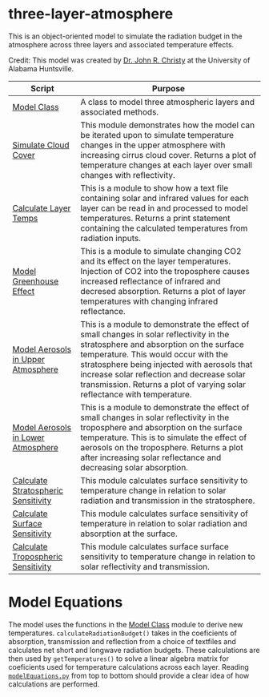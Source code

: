 # three-layer-atmosphere

This is an object-oriented model to simulate the radiation budget in the atmosphere across three layers and associated temperature effects. 

Credit: This model was created by [Dr. John R. Christy](https://www.uah.edu/science/departments/atmospheric-earth-science/faculty-staff/dr-john-christy) at the University of Alabama Huntsville. 

| Script         | Purpose     |
| ---------------| ------------|
| [Model Class](https://github.com/Corey4005/three-layer-atmosphere/blob/main/model/modelEquations.py) | A class to model three atmospheric layers and associated methods. |
| [Simulate Cloud Cover](https://github.com/Corey4005/three-layer-atmosphere/blob/main/model/model_cirrus_clouds.py) | This module demonstrates how the model can be iterated upon to simulate temperature changes in the upper atmosphere with increasing cirrus cloud cover. Returns a plot of temperature changes at each layer over small changes with reflectivity. |
| [Calculate Layer Temps](https://github.com/Corey4005/three-layer-atmosphere/blob/main/model/model_temps_with_input.py) | This is a module to show how a text file containing solar and infrared values for each layer can be read in and processed to model temperatures. Returns a print statement containing the calculated temperatures from radiation inputs. |
| [Model Greenhouse Effect](https://github.com/Corey4005/three-layer-atmosphere/blob/main/model/model_varying_CO2.py) | This is a module to simulate changing CO2 and its effect on the layer temperatures. Injection of CO2 into the troposphere causes increased reflectance of infrared and decresed absorption. Returns a plot of layer temperatures with changing infrared reflectance. |
| [Model Aerosols in Upper Atmosphere](https://github.com/Corey4005/three-layer-atmosphere/blob/main/model/model_varying_L1_reflectance.py) | This is a module to demonstrate the effect of small changes in solar reflectivity in the stratosphere and absorption on the surface temperature. This would occur with the stratosphere being injected with aerosols that increase solar reflection and decrease solar transmission. Returns a plot of varying solar reflectance with temperature. | 
| [Model Aerosols in Lower Atmosphere](https://github.com/Corey4005/three-layer-atmosphere/blob/main/model/model_varying_L2_reflectance.py) | This is a module to demonstrate the effect of small changes in solar reflectivity in the troposphere and absorption on the surface temperature. This is to simulate the effect of aerosols on the troposphere. Returns a plot after increasing solar reflectance and decreasing solar absorption. |
| [Calculate Stratospheric Sensitivity](https://github.com/Corey4005/three-layer-atmosphere/blob/main/model/simulate_warming_cooling_stratosphere.py) | This module calculates surface sensitivity to temperature change in relation to solar radiation and transmission in the stratosphere. |
| [Calculate Surface Sensitivity](https://github.com/Corey4005/three-layer-atmosphere/blob/main/model/simulate_warming_cooling_surface.py) | This module calculates surface sensitivity of temperature in relation to solar radiation and absorption at the surface. |
| [Calculate Tropospheric Sensitivity](https://github.com/Corey4005/three-layer-atmosphere/blob/main/model/simulate_warming_cooling_troposphere.py) | This module calculates surface surface sensitivity to temperature change in relation to solar reflectivity and transmission. |

# Model Equations 

The model uses the functions in the [Model Class](https://github.com/Corey4005/three-layer-atmosphere/blob/main/model/modelEquations.py) module to derive new temperatures. `calculateRadiationBudget()` takes in the coeficients of absorption, transmission and reflection from a choice of textfiles and calculates net short and longwave radiation budgets. These calculations are then used by `getTemperatures()` to solve a linear algebra matrix for coeficients used for temperature calculations across each layer. Reading [`modelEquations.py`](https://github.com/Corey4005/three-layer-atmosphere/blob/main/model/modelEquations.py) from top to bottom should provide a clear idea of how calculations are performed. 

